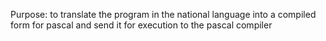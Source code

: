 Purpose: to translate the program in the national language into a compiled form for pascal and send it for execution to the pascal compiler
